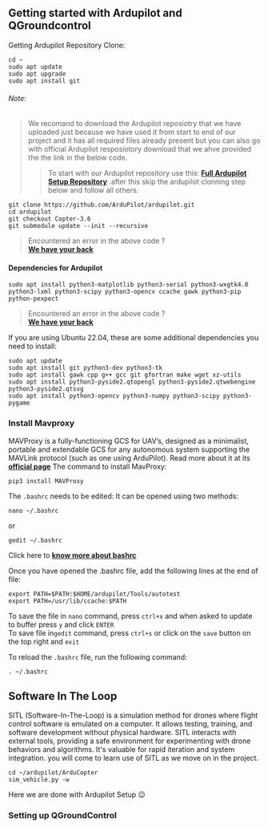 ## Getting started with Ardupilot and QGroundcontrol  
Getting Ardupilot Repository Clone:   
```
cd ~
sudo apt update
sudo apt upgrade
sudo apt install git
```
###### Note:
> We recomand to  download the Ardupilot reposiotry that we have uploaded just because we have used it from start to end of our project and it has all required files already present but you can also go with official Ardupilot resposiotory download that we ahve provided the the link in the below code.
>> To start with our Ardupilot repository use this:
>> __[Full Ardupilot Setup Repository](https://github.com)__
.after this skip the ardupilot clonning step below and follow all others.

```
git clone https://github.com/ArduPilot/ardupilot.git
cd ardupilot
git checkout Copter-3.6
git submodule update --init --recursive
```
> Encountered an error in the above code ?  
> __[We have your back ](https://github.com)__

#### Dependencies for Ardupilot
```
sudo apt install python3-matplotlib python3-serial python3-wxgtk4.0 python3-lxml python3-scipy python3-opencv ccache gawk python3-pip python-pexpect
```
> Encountered an error in the above code ?  
> __[We have your back ](https://github.com)__

If you are using Ubuntu 22.04, these are some additional dependencies you need to install:
```
sudo apt update
sudo apt install git python3-dev python3-tk
sudo apt install gawk cpp g++ gcc git gfortran make wget xz-utils
sudo apt install python3-pyside2.qtopengl python3-pyside2.qtwebengine python3-pyside2.qtsvg
sudo apt install python3-opencv python3-numpy python3-scipy python3-pygame
```

### Install Mavproxy
MAVProxy is a fully-functioning GCS for UAV’s, designed as a minimalist, portable and extendable GCS for any autonomous system supporting the MAVLink protocol (such as one using ArduPilot). 
Read more about it at its __[official page](https://ardupilot.org/mavproxy/)__
The command to install MavProxy:
```
pip3 install MAVProxy
```

The `.bashrc` needs to be edited:
It can be opened using two methods: 
```
nano ~/.bashrc
```
or
```
gedit ~/.bashrc
```
Click here to __[know more about bashrc](https://github.com)__

Once you have opened the .bashrc file, add the following lines at the end of file:
```
export PATH=$PATH:$HOME/ardupilot/Tools/autotest
export PATH=/usr/lib/ccache:$PATH
```
To save the file in `nano` command, press `ctrl+x` and when asked to update to buffer press `y` and click `ENTER`  
To save file in`gedit` command, press `ctrl+s` or click on the `save` button on the top right and `exit`

To reload the `.bashrc` file, run the following command:
```
. ~/.bashrc
```
## Software In The Loop
SITL (Software-In-The-Loop) is a simulation method for drones where flight control software is emulated on a computer. It allows testing, training, and software development without physical hardware. SITL interacts with external tools, providing a safe environment for experimenting with drone behaviors and algorithms. It's valuable for rapid iteration and system integration.
you will come to learn use of SITL as we move on in the project.
```
cd ~/ardupilot/ArduCopter
sim_vehicle.py -w
```
Here we are done with Ardupilot Setup :wink:
### Setting up QGroundControl 
